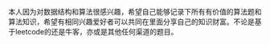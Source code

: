 本人因为对数据结构和算法很感兴趣，希望自己能够记录下所有有价值的算法题和算法知识，希望有相同兴趣爱好者可以共同在里面分享自己的知识财富。不论是基于leetcode的还是牛客，亦或是其他任何渠道的题目。
